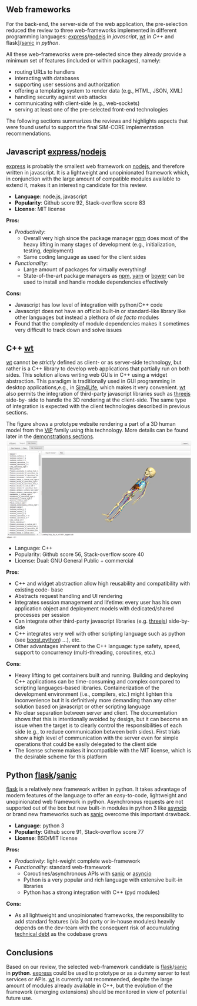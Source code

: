 

## Web frameworks

For the back-end, the server-side of the web application, the pre-selection reduced
the review to three web-frameworks implemented in different programming languages:
[express]/[nodejs] in *javascript*,  [wt] in *C++* and flask]/[sanic] in *python*.

All these web-frameworks were pre-selected since they already provide a minimum set of
features (included or within packages), namely:

- routing URLs to handlers
- interacting with databases
- supporting user sessions and authorization
- offering a templating system to render data (e.g., HTML, JSON, XML)
- handling security against web attacks
- communicating with client-side (e.g., web-sockets)
- serving at least one of the pre-selected front-end technologies

The following sections summarizes the reviews and highlights aspects
that were found useful to support the final SIM-CORE implementation recommendations.

## Javascript [express]/[nodejs]

[express] is probably the smallest web framework on [nodejs], and therefore written
in javascript. It is a lightweight and unopinionated framework which, in conjunction
with the large amount of compatible modules available to extend it, makes it an interesting
candidate for this review.

  - **Language**: node.js, javascript
  - **Popularity**: Github score 92, Stack-overflow score 83
  - **License**: MIT license

**Pros:**

  - *Productivity*:
    - Overall very high since the package manager [npm] does most of the heavy
    lifting in many stages of development (e.g., initialization, testing, deployment)
    - Same coding language as used for the client sides
  - *Functionality*:
    - Large amount of packages for virtually everything!
    - State-of-the-art package managers as [npm], [yarn] or [bower] can be used
    to install and handle module dependencies effectively

**Cons:**

  - Javascript has low level of integration with python/C++ code
  - Javascript does not have an official built-in or standard-like library like
   other languages but instead a plethora of *de facto* modules
  - Found that the complexity of module dependencies makes it sometimes very difficult
  to track down and solve issues

## C++ [wt]

[wt] cannot be *strictly* defined as client- or as server-side technology, but rather is a C++ 
library to develop web applications that partially run on both sides. This solution allows 
writing web GUIs in C++ using a widget abstraction. This paradigm is traditionally used in 
GUI programming in desktop applications,e.g., in [Sim4Life], which makes it very convenient. 
[wt] also permits the integration of third-party javascript libraries such as [threejs] side-by-
side to handle the 3D rendering at the client-side. The same type of integration
is expected with the client technologies described in previous sections.

The figure shows a prototype website rendering a part of a 3D human model from the [ViP] 
family using this technology. More details can be found later in the [demonstrations 
sections](demos.md).
![wt-screenshot](../img/wt.png)


- Language: C++
- Popularity: Github score 56, Stack-overflow score 40
- License: Dual: GNU General Public + commercial

**Pros**:

- C++ and widget abstraction allow high reusability and compatibility with existing code-
base
- Abstracts request handling and UI rendering
- Integrates session management and lifetime: every user has his own application object and 
deployment models with dedicated/shared processes per session
- Can integrate other third-party javascript libraries (e.g. [threejs]) side-by-side
- C++ integrates very well with other scripting language such as python (see [boost.python])
 ...), etc.
- Other advantages inherent to the C++ language: type safety, speed, support to 
concurrency (multi-threading, coroutines, etc.)

**Cons**:

- Heavy lifting to get containers built and running. Building and deploying C++ applications 
can be time-consuming and complex compared to scripting languages-based libraries. 
Containerization of the development environment (i.e., compilers, etc.) might lighten this 
inconvenience but it is definitively more demanding than any other solution based on 
javascript or other scripting language
- No clear separation between server and client. The documentation shows that this is 
intentionally avoided by design, but it can become an issue when the target is to clearly 
control the responsibilities of each side (e.g., to reduce communication between both sides). 
First trials show a high level of communication with the server
even for simple operations that could be easily delegated to the client side
- The license scheme makes it incompatible with the MIT license, which is the desirable 
scheme for this platform


## Python [flask]/[sanic]

[flask] is a relatively new framework written in python. It takes advantage of
modern features of the language to offer an easy-to-code, lightweight and unopinionated
web framework in python. Asynchronous requests are not supported out of the box but
new built-in modules in python 3 like [asyncio] or brand new frameworks such as [sanic]
overcome this important drawback.

  - **Language**: python 3
  - **Popularity**: Github score 91, Stack-overflow score 77
  - **License**: BSD/MIT license

**Pros:**

- *Productivity*: light-weight complete web-framework
- *Functionality*: standard web-framework
  - Coroutines/asynchronous APIs with [sanic] or [asyncio]
  - Python is a very popular and rich language with extensive built-in libraries
  - Python has a strong integration with C++ (pyd modules)

**Cons:**

- As all lightweight and unopinionated frameworks, the responsibility to add
standard features (via 3rd party or in-house modules) heavily depends
on the dev-team with the consequent risk of accumulating [technical 
debt](https://en.wikipedia.org/wiki/Technical_debt) as the codebase grows


## Conclusions
Based on our review, the selected web-framework candidate is
[flask]/[sanic] in **python**. [express] could be used to prototype or as a dummy server
to test services or APIs. [wt] is currently not recommended, despite the large amount
of modules already available in C++, but the evolution of the framework (emerging 
extensions) should be monitored in view of potential future use.


[asyncio]: https://docs.python.org/3/library/asyncio.html
[boost.python]: http://www.boost.org/doc/libs/1_66_0/libs/python/doc/html/index.html
[bower]: https://bower.io
[express]: http://expressjs.com/
[flask]: http://flask.pocoo.org/
[nodejs]: https://nodejs.org/
[npm]: https://www.npmjs.com
[sanic]: https://github.com/channelcat/sanic
[Sim4Life]: https://www.zurichmedtech.com/sim4life/
[threejs]: https://threejs.org/
[ViP]: https://www.itis.ethz.ch/virtual-population/virtual-population/overview/
[wt]: https://wwww.webtoolkit.eu/wt
[yarn]: https://yarnpkg.com/en/
